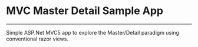 # MVC Master Detail Sample App #

----------
Simple ASP.Net MVC5 app to explore the Master/Detail paradigm using conventional razor views. 